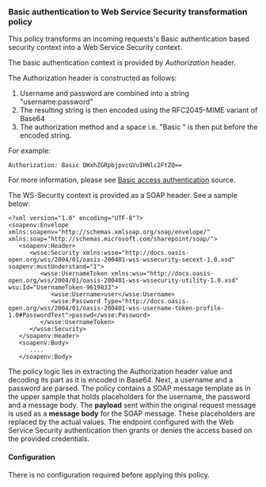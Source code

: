 ### Basic authentication to Web Service Security transformation policy ###

This policy transforms an incoming requests's Basic authentication based security context into a Web Service Security context. 

The basic authentication context is provided by *Authorization* header.

The Authorization header is constructed as follows:

1. Username and password are combined into a string "username:password"
2. The resulting string is then encoded using the RFC2045-MIME variant of Base64
3. The authorization method and a space i.e. "Basic " is then put before the encoded string.

For example:

	Authorization: Basic QWxhZGRpbjpvcGVuIHNlc2FtZQ==

For more information, please see [Basic access authentication](http://en.wikipedia.org/wiki/Basic_access_authentication) source.

The WS-Security context is provided as a SOAP header. See a sample below:

	<?xml version="1.0" encoding="UTF-8"?>
	<soapenv:Envelope xmlns:soapenv="http://schemas.xmlsoap.org/soap/envelope/" xmlns:soap="http://schemas.microsoft.com/sharepoint/soap/">
	   <soapenv:Header>
	      <wsse:Security xmlns:wsse="http://docs.oasis-open.org/wss/2004/01/oasis-200401-wss-wssecurity-secext-1.0.xsd" soapenv:mustUnderstand="1">
	         <wsse:UsernameToken xmlns:wsu="http://docs.oasis-open.org/wss/2004/01/oasis-200401-wss-wssecurity-utility-1.0.xsd" wsu:Id="UsernameToken-9619833">
	            <wsse:Username>user</wsse:Username>
	            <wsse:Password Type="http://docs.oasis-open.org/wss/2004/01/oasis-200401-wss-username-token-profile-1.0#PasswordText">passwd</wsse:Password>
	         </wsse:UsernameToken>
	      </wsse:Security>	      
	   </soapenv:Header>
	   <soapenv:Body>
	      ....
	   </soapenv:Body> 

The policy logic lies in extracting the Authorization header value and decoding its part as it is encoded in Base64. Next, a username and a password are parsed. The policy contains a SOAP message template as in the upper sample that holds placeholders for the username, the password and a message body. The **payload** sent within the original request message is used as a **message body** for the SOAP message. These placeholders are replaced by the actual values. The endpoint configured with the Web Service Security authentication then grants or denies the access based on the provided credentials. 

#### Configuration

There is no configuration required before applying this policy.